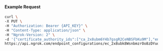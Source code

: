 <!-- Code generated for API Clients. DO NOT EDIT. -->

#### Example Request

```bash
curl \
-X PUT \
-H "Authorization: Bearer {API_KEY}" \
-H "Content-Type: application/json" \
-H "Ngrok-Version: 2" \
-d '{"certificate_authority_ids":["ca_2x8ubm6Y4b7gsgR2CeNBSFbKu9M"],"enabled":true}' \
https://api.ngrok.com/endpoint_configurations/ec_2x8ubk8WsnbmzrOo8zDYuqAoQmu/mutual_tls
```
